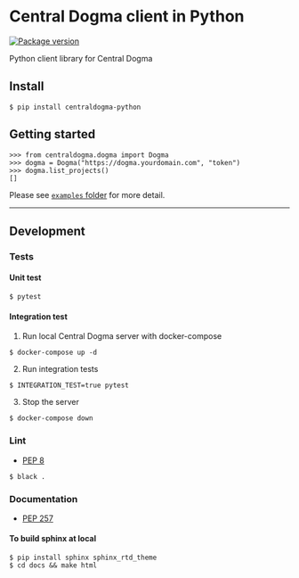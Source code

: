 # Central Dogma client in Python
<a href="https://pypi.org/project/centraldogma-python/">
    <img src="https://badge.fury.io/py/centraldogma-python.svg" alt="Package version">
</a>

Python client library for Central Dogma

## Install
```
$ pip install centraldogma-python
```

## Getting started
```pycon
>>> from centraldogma.dogma import Dogma
>>> dogma = Dogma("https://dogma.yourdomain.com", "token")
>>> dogma.list_projects()
[]
```
Please see [`examples` folder](https://github.com/line/centraldogma-python/tree/main/examples) for more detail.

---

## Development
### Tests
#### Unit test
```
$ pytest
```

#### Integration test
1. Run local Central Dogma server with docker-compose
```
$ docker-compose up -d
```

2. Run integration tests
```
$ INTEGRATION_TEST=true pytest
```

3. Stop the server
```
$ docker-compose down
```

### Lint
- [PEP 8](https://www.python.org/dev/peps/pep-0008)
```
$ black .
```

### Documentation
- [PEP 257](https://www.python.org/dev/peps/pep-0257)

#### To build sphinx at local
```
$ pip install sphinx sphinx_rtd_theme
$ cd docs && make html
```
